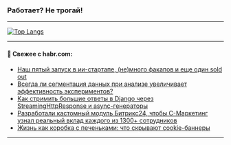 ### Работает? Не трогай!

---
<!--
#### 🛠️ Technical stack:

![Java](https://img.shields.io/badge/Java-informational?logo=Oracle&style=flat&logoColor=white&color=FF4500)
![Kotlin](https://img.shields.io/badge/Kotlin-informational?logo=Kotlin&style=flat&logoColor=white&color=774D97)
![TS](https://img.shields.io/badge/TypeScript-informational?logo=typeScript&style=flat&logoColor=black&color=017acc)
![Python](https://img.shields.io/badge/Python-informational?logo=Python&style=flat&logoColor=black&color=ffdd54) <br>
![Spring](https://img.shields.io/badge/Spring-informational?logo=Spring&style=flat&logoColor=white&color=6DB33F) 
![SpringBoot](https://img.shields.io/badge/SpringBoot-informational?logo=SpringBoot&style=flat&logoColor=white&color=6DB33F)
![Nest](https://img.shields.io/badge/NestJS-informational?logo=NestJS&style=flat&logoColor=white&color=E0234E) 
![NodeJS](https://img.shields.io/badge/NodeJS-informational?logo=node.js&style=flat&logoColor=white&color=70A760)<br>
![PostgreSQL](https://img.shields.io/badge/PostgreSQL-informational?logo=PostgreSQL&style=flat&logoColor=white&color=DAA520)
![MongoDB](https://img.shields.io/badge/MongoDB-informational?logo=MongoDB&style=flat&logoColor=white&color=870000)
![Apache](https://img.shields.io/badge/Apache-informational?logo=apache&style=flat&logoColor=white&color=f74e28)

___ 
-->

<!--- #### 🛠️ : --->

[![Top Langs](https://github-readme-stats-82jvfl3w3-advtsettinggmailcoms-projects.vercel.app/api/top-langs/?username=zloylis&langs_count=10&hide_title=true&title_color=e6edf3&size_weight=0.5&count_weight=0.5&layout=compact&hide_progress=true&hide_border=true&theme=dracula&hide=css,makefile,cmake)](https://github.com/zloylis)

<!---


####  :octocat:&nbsp;&nbsp; Статистика:

![GitHub stats](https://github-readme-stats-u2qms2cxw-advtsettinggmailcoms-projects.vercel.app/api?username=zloylis&show_icons=true&hide_border=true&theme=dracula&title_color=e6edf3&include_all_commits=true&count_private=true&hide_rank=false&hide_title=true&rank_icon=github)
-->
---

#### 💬 Свежее с habr.com:

<!-- BLOG-POST-LIST:START -->
- [Наш пятый запуск в ии-стартапе, &lpar;не&rpar;много факапов и еще один sold out](https://habr.com/ru/articles/962156/?utm_source=habrahabr&utm_medium=rss&utm_campaign=962156)
- [Всегда ли сегментация данных при анализе увеличивает эффективность экспериментов?](https://habr.com/ru/companies/avito/articles/961536/?utm_source=habrahabr&utm_medium=rss&utm_campaign=961536)
- [Как стримить большие ответы в Django через StreamingHttpResponse и async-генераторы](https://habr.com/ru/companies/otus/articles/960036/?utm_source=habrahabr&utm_medium=rss&utm_campaign=960036)
- [Разработали кастомный модуль Битрикс24, чтобы С-Маркетинг узнал реальный вклад каждого из 1300+ сотрудников](https://habr.com/ru/companies/dalee_group/articles/959892/?utm_source=habrahabr&utm_medium=rss&utm_campaign=959892)
- [Жизнь как коробка с печеньками: что скрывают cookie-баннеры](https://habr.com/ru/companies/ruvds/articles/961074/?utm_source=habrahabr&utm_medium=rss&utm_campaign=961074)
<!-- BLOG-POST-LIST:END -->

---
